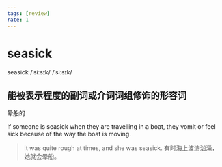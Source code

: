 ```yaml
---
tags: [review]
rate: 1
---
```


# seasick
seasick /ˈsi:sɪk/ /ˈsiːsɪk/ 

## 能被表示程度的副词或介词词组修饰的形容词

晕船的

If someone is seasick when they are travelling in a boat, they vomit or feel sick because of the way the boat is moving.  

> It was quite rough at times, and she was seasick.
> 有时海上波涛汹涌，她就会晕船。


